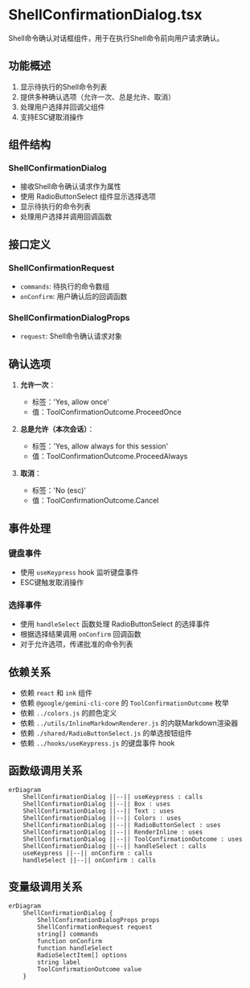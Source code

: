 # ShellConfirmationDialog.tsx

Shell命令确认对话框组件，用于在执行Shell命令前向用户请求确认。

## 功能概述

1. 显示待执行的Shell命令列表
2. 提供多种确认选项（允许一次、总是允许、取消）
3. 处理用户选择并回调父组件
4. 支持ESC键取消操作

## 组件结构

### ShellConfirmationDialog
- 接收Shell命令确认请求作为属性
- 使用 RadioButtonSelect 组件显示选择选项
- 显示待执行的命令列表
- 处理用户选择并调用回调函数

## 接口定义

### ShellConfirmationRequest
- `commands`: 待执行的命令数组
- `onConfirm`: 用户确认后的回调函数

### ShellConfirmationDialogProps
- `request`: Shell命令确认请求对象

## 确认选项

1. **允许一次**：
   - 标签：'Yes, allow once'
   - 值：ToolConfirmationOutcome.ProceedOnce

2. **总是允许（本次会话）**：
   - 标签：'Yes, allow always for this session'
   - 值：ToolConfirmationOutcome.ProceedAlways

3. **取消**：
   - 标签：'No (esc)'
   - 值：ToolConfirmationOutcome.Cancel

## 事件处理

### 键盘事件
- 使用 `useKeypress` hook 监听键盘事件
- ESC键触发取消操作

### 选择事件
- 使用 `handleSelect` 函数处理 RadioButtonSelect 的选择事件
- 根据选择结果调用 `onConfirm` 回调函数
- 对于允许选项，传递批准的命令列表

## 依赖关系

- 依赖 `react` 和 `ink` 组件
- 依赖 `@google/gemini-cli-core` 的 `ToolConfirmationOutcome` 枚举
- 依赖 `../colors.js` 的颜色定义
- 依赖 `../utils/InlineMarkdownRenderer.js` 的内联Markdown渲染器
- 依赖 `./shared/RadioButtonSelect.js` 的单选按钮组件
- 依赖 `../hooks/useKeypress.js` 的键盘事件 hook

## 函数级调用关系

```mermaid
erDiagram
    ShellConfirmationDialog ||--|| useKeypress : calls
    ShellConfirmationDialog ||--|| Box : uses
    ShellConfirmationDialog ||--|| Text : uses
    ShellConfirmationDialog ||--|| Colors : uses
    ShellConfirmationDialog ||--|| RadioButtonSelect : uses
    ShellConfirmationDialog ||--|| RenderInline : uses
    ShellConfirmationDialog ||--|| ToolConfirmationOutcome : uses
    ShellConfirmationDialog ||--|| handleSelect : calls
    useKeypress ||--|| onConfirm : calls
    handleSelect ||--|| onConfirm : calls
```

## 变量级调用关系

```mermaid
erDiagram
    ShellConfirmationDialog {
        ShellConfirmationDialogProps props
        ShellConfirmationRequest request
        string[] commands
        function onConfirm
        function handleSelect
        RadioSelectItem[] options
        string label
        ToolConfirmationOutcome value
    }
```